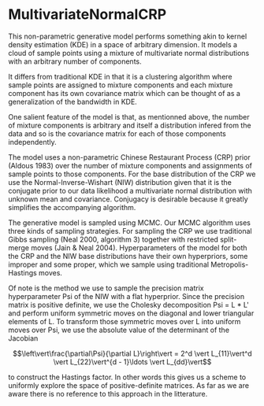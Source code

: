 # MultivariateNormalCRP

This non-parametric generative model performs something akin to kernel density estimation (KDE) in a space of arbitrary dimension. It models a cloud of sample points using a mixture of multivariate normal distributions with an arbitrary number of components.

It differs from traditional KDE in that it is a clustering algorithm where sample points are assigned to mixture components and each mixture component has its own covariance matrix which can be thought of as a generalization of the bandwidth in KDE.

 One salient feature of the model is that, as mentionned above, the number of mixture components is arbitrary and itself a distribution infered from the data and so is the covariance matrix for each of those components independently.

The model uses a non-parametric Chinese Restaurant Process (CRP) prior (Aldous 1983) over the number of mixture components and assignments of sample points to those components. For the base distribution of the CRP we use the Normal-Inverse-Wishart (NIW) distribution given that it is the conjugate prior to our data likelihood a multivariate normal distribution with unknown mean and covariance. Conjugacy is desirable because it greatly simplifies the accompanying algorithm.

The generative model is sampled using MCMC. Our MCMC algorithm uses three kinds of sampling strategies. For sampling the CRP we use traditional Gibbs sampling (Neal 2000, algorithm 3) together with restricted split-merge moves (Jain & Neal 2004). Hyperparameters of the model for both the CRP and the NIW base distributions have their own hyperpriors, some improper and some proper, which we sample using traditional Metropolis-Hastings moves.

Of note is the method we use to sample the precision matrix hyperparameter Psi of the NIW with a flat hyperprior. Since the precision matrix is positive definite, we use the Cholesky decomposition Psi = L * L' and perform uniform symmetric moves on the diagonal and lower triangular elements of L. To transform those symmetric moves over L into uniform moves over Psi, we use the absolute value of the determinant of the Jacobian

$$\left\vert\frac{\partial\Psi}{\partial L}\right\vert = 2^d \vert L_{11}\vert^d \vert L_{22}\vert^{d - 1}\ldots \vert L_{dd}\vert$$

to construct the Hastings factor. In other words this gives us a scheme to uniformly explore the space of positive-definite matrices. As far as we are aware there is no reference to this approach in the litterature.
